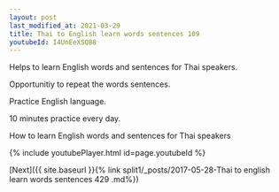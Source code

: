 ```yaml
---
layout: post
last_modified_at: 2021-03-29
title: Thai to English learn words sentences 109 
youtubeId: I4UnEeXSQB8
---
```

 
 
Helps to learn English words and sentences for Thai speakers.

Opportunitiy to repeat the words sentences. 

Practice English language. 
 
10 minutes practice every day. 
 
How to learn English words and sentences for Thai speakers 
 
{% include youtubePlayer.html id=page.youtubeId %}
 
 
[Next]({{ site.baseurl }}{% link  split1/_posts/2017-05-28-Thai to english learn words sentences 429 .md%})
 
